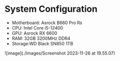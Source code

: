 # System Configuration
* Motherboard: Asrock B660 Pro Rs
* CPU: Intel Core i5-12400
* GPU: Asrock RX 6600
* RAM: 32GB 3200MHz DDR4
* Storage:WD Black SN850 1TB

![image](./Images/Screenshot 2023-11-26 at 19.55.07)
